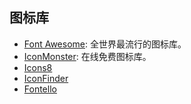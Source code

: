 ## 图标库

- [Font Awesome](https://link.zhihu.com/?target=http%3A//fontawesome.io/): 全世界最流行的图标库。
- [IconMonster](https://link.zhihu.com/?target=http%3A//iconmonstr.com/): 在线免费图标库。
- [Icons8](https://link.zhihu.com/?target=https%3A//icons8.com/)
- [IconFinder](https://link.zhihu.com/?target=https%3A//www.iconfinder.com/)
- [Fontello](https://link.zhihu.com/?target=http%3A//fontello.com/)